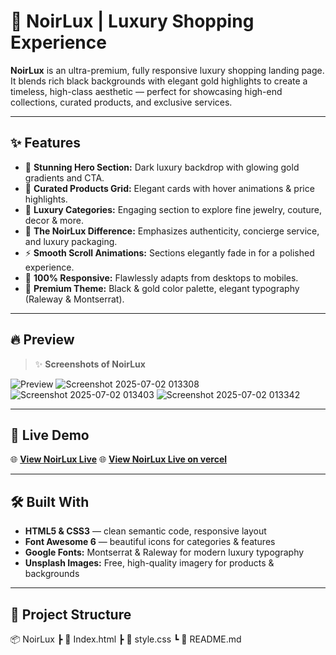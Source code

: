 # 🖤 NoirLux | Luxury Shopping Experience

**NoirLux** is an ultra-premium, fully responsive luxury shopping landing page.  
It blends rich black backgrounds with elegant gold highlights to create a timeless, high-class aesthetic — perfect for showcasing high-end collections, curated products, and exclusive services.

---

## ✨ Features

- 🖤 **Stunning Hero Section:** Dark luxury backdrop with glowing gold gradients and CTA.
- 💍 **Curated Products Grid:** Elegant cards with hover animations & price highlights.
- 👑 **Luxury Categories:** Engaging section to explore fine jewelry, couture, decor & more.
- 🌟 **The NoirLux Difference:** Emphasizes authenticity, concierge service, and luxury packaging.
- ⚡ **Smooth Scroll Animations:** Sections elegantly fade in for a polished experience.
- 📱 **100% Responsive:** Flawlessly adapts from desktops to mobiles.
- 🎨 **Premium Theme:** Black & gold color palette, elegant typography (Raleway & Montserrat).

---

## 🔥 Preview

> ✨ **Screenshots of NoirLux**

![Preview](https://github.com/user-attachments/assets/8b66e7e9-8561-4f96-a1dd-02891e5e0826)
![Screenshot 2025-07-02 013308](https://github.com/user-attachments/assets/dde305cf-81e7-48f4-ac25-cdeab3e23eba)
![Screenshot 2025-07-02 013403](https://github.com/user-attachments/assets/39212ebe-443b-4ed5-a65d-7173e1659600)
![Screenshot 2025-07-02 013342](https://github.com/user-attachments/assets/a65a9b13-de1f-4036-ad35-0d085c846523)

---

## 🚀 Live Demo

🌐 [**View NoirLux Live**](https://noirlux.netlify.app/)
🌐 [**View NoirLux Live on vercel**]((https://noirlux.vercel.app/))

---

## 🛠️ Built With

- **HTML5 & CSS3** — clean semantic code, responsive layout
- **Font Awesome 6** — beautiful icons for categories & features
- **Google Fonts:** Montserrat & Raleway for modern luxury typography
- **Unsplash Images:** Free, high-quality imagery for products & backgrounds

---

## 📂 Project Structure
📦 NoirLux
┣ 📜 Index.html
┣ 📜 style.css
┗ 📜 README.md

